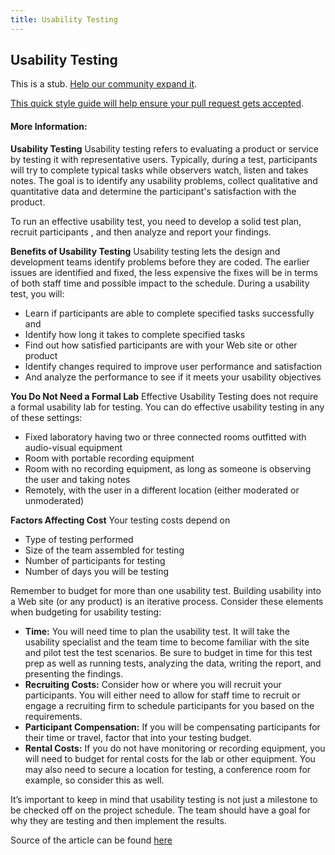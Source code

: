```yaml
---
title: Usability Testing
---
```

## Usability Testing

This is a stub. <a href='https://github.com/freecodecamp/guides/tree/master/src/pages/product-design/usability-testing/index.md' target='_blank' rel='nofollow'>Help our community expand it</a>.

<a href='https://github.com/freecodecamp/guides/blob/master/README.md' target='_blank' rel='nofollow'>This quick style guide will help ensure your pull request gets accepted</a>.

<!-- The article goes here, in GitHub-flavored Markdown. Feel free to add YouTube videos, images, and CodePen/JSBin embeds  -->

#### More Information:
<!-- Please add any articles you think might be helpful to read before writing the article -->

<strong>Usability Testing</strong>
Usability testing refers to evaluating a product or service by testing it with representative users. Typically, during a test, participants will try to complete typical tasks while observers watch, listen and takes notes.  The goal is to identify any usability problems, collect qualitative and quantitative data and determine the participant's satisfaction with the product.

To run an effective usability test, you need to develop a solid test plan, recruit participants , and then analyze and report your findings.

<strong>Benefits of Usability Testing</strong>
Usability testing lets the design and development teams identify problems before they are coded. The earlier issues are identified and fixed, the less expensive the fixes will be in terms of both staff time and possible impact to the schedule.  During a usability test, you will:
<ul>
  <li>Learn if participants are able to complete specified tasks successfully and</li>
  <li>Identify how long it takes to complete specified tasks</li>
  <li>Find out how satisfied participants are with your Web site or other product</li>
  <li>Identify changes required to improve user performance and satisfaction</li>
  <li>And analyze the performance to see if it meets your usability objectives</li>
</ul>
<strong>You Do Not Need a Formal Lab</strong>
Effective Usability Testing does not require a formal usability lab for testing. You can do effective usability testing in any of these settings:
<ul>
  <li>Fixed laboratory having two or three connected rooms outfitted with audio-visual equipment</li>
  <li>Room with portable recording equipment</li>
  <li>Room with no recording equipment, as long as someone is observing the user and taking notes</li>
  <li>Remotely, with the user in a different location (either moderated or unmoderated)</li>
</ul>

<strong>Factors Affecting Cost</strong>
Your testing costs depend on 
<ul>
  <li>Type of testing performed</li>
  <li>Size of the team assembled for testing</li>
  <li>Number of participants for testing</li>
  <li>Number of days you will be testing</li>
</ul>  
Remember to budget for more than one usability test. Building usability into a Web site (or any product) is an iterative process.   Consider these elements when budgeting for usability testing:
<ul>
  <li><strong>Time:</strong>  You will need time to plan the usability test. It will take the usability specialist and the team time to become familiar with the site and pilot test the test scenarios. Be sure to budget in time for this test prep as well as running tests, analyzing the data, writing the report, and presenting the findings.</li>
  <li><strong>Recruiting Costs:</strong>  Consider how or where you will recruit your participants.  You will either need to allow for staff time to recruit or engage a recruiting firm to schedule participants for you based on the requirements.</li>
  <li><strong>Participant Compensation:</strong> If you will be compensating participants for their time or travel, factor that into your testing budget. </li>
  <li><strong>Rental Costs:</strong>  If you do not have monitoring or recording equipment, you will need to budget for rental costs for the lab or other equipment. You may also need to secure a location for testing, a conference room for example, so consider this as well.</li>
</ul>
It’s important to keep in mind that usability testing is not just a milestone to be checked off on the project schedule. The team should have a goal for why they are testing and then implement the results.



Source of the article can be found <a href="https://www.usability.gov/how-to-and-tools/methods/usability-testing.html" terget="_blank">here</a>

